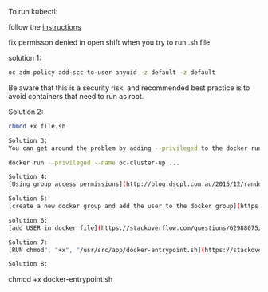 To run kubectl:

follow the [instructions](https://minikube.sigs.k8s.io/docs/start/)


fix permisson denied in open shift when you try to run .sh file

solution 1:
```bash
oc adm policy add-scc-to-user anyuid -z default -z default
```
Be aware that this is a security risk. and recommended best practice is to avoid containers that need to run as root.

Solution 2:
```bash
chmod +x file.sh

Solution 3:
You can get around the problem by adding --privileged to the docker run call, e.g.

docker run --privileged --name oc-cluster-up ...

Solution 4:
[Using group access permissions](http://blog.dscpl.com.au/2015/12/random-user-ids-when-running-docker.html)

Solution 5:
[create a new docker group and add the user to the docker group](https://github.com/rhtconsulting/rhc-ose/blob/7afca118f1f883200d5867bfc11785d1dcba1440/docker/openstack-client-rhel/README.md)

solution 6:
[add USER in docker file](https://stackoverflow.com/questions/62988075/what-is-a-clean-way-to-add-a-user-in-docker-with-sudo-priviledges)

Solution 7:
[RUN chmod", "+x", "/usr/src/app/docker-entrypoint.sh](https://stackoverflow.com/questions/38882654/docker-entrypoint-running-bash-script-gets-permission-denied/38882798)

Solution 8:
```
chmod +x docker-entrypoint.sh
```bash